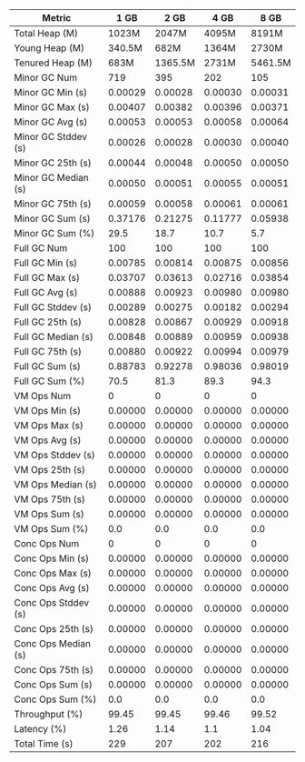 | Metric | 1 GB | 2 GB | 4 GB | 8 GB |
|------|----|----|----|----|
| Total Heap (M) | 1023M | 2047M | 4095M | 8191M |
| Young Heap (M) | 340.5M | 682M | 1364M | 2730M |
| Tenured Heap (M) | 683M | 1365.5M | 2731M | 5461.5M |
| Minor GC Num | 719 | 395 | 202 | 105 |
| Minor GC Min (s) | 0.00029 | 0.00028 | 0.00030 | 0.00031 |
| Minor GC Max (s) | 0.00407 | 0.00382 | 0.00396 | 0.00371 |
| Minor GC Avg (s) | 0.00053 | 0.00053 | 0.00058 | 0.00064 |
| Minor GC Stddev (s) | 0.00026 | 0.00028 | 0.00030 | 0.00040 |
| Minor GC 25th (s) | 0.00044 | 0.00048 | 0.00050 | 0.00050 |
| Minor GC Median (s) | 0.00050 | 0.00051 | 0.00055 | 0.00051 |
| Minor GC 75th (s) | 0.00059 | 0.00058 | 0.00061 | 0.00061 |
| Minor GC Sum (s) | 0.37176 | 0.21275 | 0.11777 | 0.05938 |
| Minor GC Sum (%) | 29.5 | 18.7 | 10.7 | 5.7 |
| Full GC Num | 100 | 100 | 100 | 100 |
| Full GC Min (s) | 0.00785 | 0.00814 | 0.00875 | 0.00856 |
| Full GC Max (s) | 0.03707 | 0.03613 | 0.02716 | 0.03854 |
| Full GC Avg (s) | 0.00888 | 0.00923 | 0.00980 | 0.00980 |
| Full GC Stddev (s) | 0.00289 | 0.00275 | 0.00182 | 0.00294 |
| Full GC 25th (s) | 0.00828 | 0.00867 | 0.00929 | 0.00918 |
| Full GC Median (s) | 0.00848 | 0.00889 | 0.00959 | 0.00938 |
| Full GC 75th (s) | 0.00880 | 0.00922 | 0.00994 | 0.00979 |
| Full GC Sum (s) | 0.88783 | 0.92278 | 0.98036 | 0.98019 |
| Full GC Sum (%) | 70.5 | 81.3 | 89.3 | 94.3 |
| VM Ops Num | 0 | 0 | 0 | 0 |
| VM Ops Min (s) | 0.00000 | 0.00000 | 0.00000 | 0.00000 |
| VM Ops Max (s) | 0.00000 | 0.00000 | 0.00000 | 0.00000 |
| VM Ops Avg (s) | 0.00000 | 0.00000 | 0.00000 | 0.00000 |
| VM Ops Stddev (s) | 0.00000 | 0.00000 | 0.00000 | 0.00000 |
| VM Ops 25th (s) | 0.00000 | 0.00000 | 0.00000 | 0.00000 |
| VM Ops Median (s) | 0.00000 | 0.00000 | 0.00000 | 0.00000 |
| VM Ops 75th (s) | 0.00000 | 0.00000 | 0.00000 | 0.00000 |
| VM Ops Sum (s) | 0.00000 | 0.00000 | 0.00000 | 0.00000 |
| VM Ops Sum (%) | 0.0 | 0.0 | 0.0 | 0.0 |
| Conc Ops Num | 0 | 0 | 0 | 0 |
| Conc Ops Min (s) | 0.00000 | 0.00000 | 0.00000 | 0.00000 |
| Conc Ops Max (s) | 0.00000 | 0.00000 | 0.00000 | 0.00000 |
| Conc Ops Avg (s) | 0.00000 | 0.00000 | 0.00000 | 0.00000 |
| Conc Ops Stddev (s) | 0.00000 | 0.00000 | 0.00000 | 0.00000 |
| Conc Ops 25th (s) | 0.00000 | 0.00000 | 0.00000 | 0.00000 |
| Conc Ops Median (s) | 0.00000 | 0.00000 | 0.00000 | 0.00000 |
| Conc Ops 75th (s) | 0.00000 | 0.00000 | 0.00000 | 0.00000 |
| Conc Ops Sum (s) | 0.00000 | 0.00000 | 0.00000 | 0.00000 |
| Conc Ops Sum (%) | 0.0 | 0.0 | 0.0 | 0.0 |
| Throughput (%) | 99.45 | 99.45 | 99.46 | 99.52 |
| Latency (%) | 1.26 | 1.14 | 1.1 | 1.04 |
| Total Time (s) | 229 | 207 | 202 | 216 |
